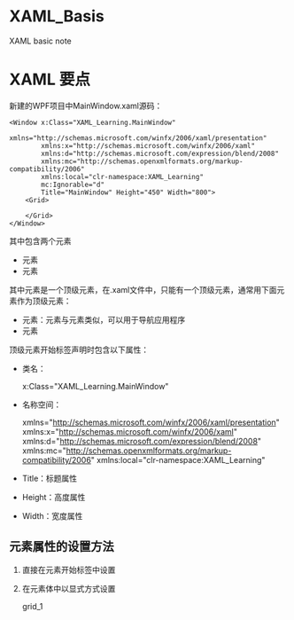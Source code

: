 # XAML_Basis
XAML basic note
# XAML 要点
新建的WPF项目中MainWindow.xaml源码：

	<Window x:Class="XAML_Learning.MainWindow"
			xmlns="http://schemas.microsoft.com/winfx/2006/xaml/presentation"
			xmlns:x="http://schemas.microsoft.com/winfx/2006/xaml"
			xmlns:d="http://schemas.microsoft.com/expression/blend/2008"
			xmlns:mc="http://schemas.openxmlformats.org/markup-compatibility/2006"
			xmlns:local="clr-namespace:XAML_Learning"
			mc:Ignorable="d"
			Title="MainWindow" Height="450" Width="800">
		<Grid>
        
		</Grid>
	</Window>

其中包含两个元素

- <Window>元素
- <Grid>元素

其中<Window>元素是一个顶级元素，在.xaml文件中，只能有一个顶级元素，通常用下面元素作为顶级元素：

- <Page>元素：<Page>元素与<Window>元素类似，可以用于导航应用程序
- <Application>元素

顶级元素开始标签<Window>声明时包含以下属性：

- 类名：

	x:Class="XAML_Learning.MainWindow"

- 名称空间：

	xmlns="http://schemas.microsoft.com/winfx/2006/xaml/presentation"
	xmlns:x="http://schemas.microsoft.com/winfx/2006/xaml"
	xmlns:d="http://schemas.microsoft.com/expression/blend/2008"
	xmlns:mc="http://schemas.openxmlformats.org/markup-compatibility/2006"
	xmlns:local="clr-namespace:XAML_Learning"

- Title：标题属性
- Height：高度属性
- Width：宽度属性

## 元素属性的设置方法
1. 直接在元素开始标签中设置

	<Grid Name="grid_1">
	</Grid>

2. 在元素体中以显式方式设置

	<Grid>
		<Grid.Name>grid_1</Grid.Name>
	</Grid>